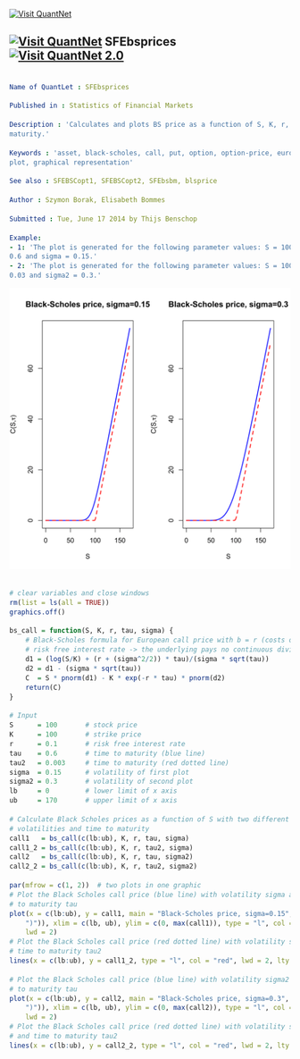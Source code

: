
[<img src="https://github.com/QuantLet/Styleguide-and-Validation-procedure/blob/master/pictures/banner.png" alt="Visit QuantNet">](http://quantlet.de/index.php?p=info)

## [<img src="https://github.com/QuantLet/Styleguide-and-Validation-procedure/blob/master/pictures/qloqo.png" alt="Visit QuantNet">](http://quantlet.de/) **SFEbsprices** [<img src="https://github.com/QuantLet/Styleguide-and-Validation-procedure/blob/master/pictures/QN2.png" width="60" alt="Visit QuantNet 2.0">](http://quantlet.de/d3/ia)

```yaml

Name of QuantLet : SFEbsprices

Published in : Statistics of Financial Markets

Description : 'Calculates and plots BS price as a function of S, K, r, tau, sigma and the payoff at
maturity.'

Keywords : 'asset, black-scholes, call, put, option, option-price, european-option, financial,
plot, graphical representation'

See also : SFEBSCopt1, SFEBSCopt2, SFEbsbm, blsprice

Author : Szymon Borak, Elisabeth Bommes

Submitted : Tue, June 17 2014 by Thijs Benschop

Example: 
- 1: 'The plot is generated for the following parameter values: S = 100, K = 100, r = 0.1, tau =
0.6 and sigma = 0.15.'
- 2: 'The plot is generated for the following parameter values: S = 100, K = 100, r = 0.1, tau2 =
0.03 and sigma2 = 0.3.'

```

![Picture1](SFEbsprices-1.png)


```r

# clear variables and close windows
rm(list = ls(all = TRUE))
graphics.off()

bs_call = function(S, K, r, tau, sigma) {
    # Black-Scholes formula for European call price with b = r (costs of carry =
    # risk free interest rate -> the underlying pays no continuous dividend)
    d1 = (log(S/K) + (r + (sigma^2/2)) * tau)/(sigma * sqrt(tau))
    d2 = d1 - (sigma * sqrt(tau))
    C  = S * pnorm(d1) - K * exp(-r * tau) * pnorm(d2)
    return(C)
}

# Input
S      = 100       # stock price
K      = 100       # strike price
r      = 0.1       # risk free interest rate
tau    = 0.6       # time to maturity (blue line)
tau2   = 0.003     # time to maturity (red dotted line)
sigma  = 0.15      # volatility of first plot
sigma2 = 0.3       # volatility of second plot
lb     = 0         # lower limit of x axis 
ub     = 170       # upper limit of x axis

# Calculate Black Scholes prices as a function of S with two different
# volatilities and time to maturity
call1   = bs_call(c(lb:ub), K, r, tau, sigma)
call1_2 = bs_call(c(lb:ub), K, r, tau2, sigma)
call2   = bs_call(c(lb:ub), K, r, tau, sigma2)
call2_2 = bs_call(c(lb:ub), K, r, tau2, sigma2)

par(mfrow = c(1, 2))  # two plots in one graphic
# Plot the Black Scholes call price (blue line) with volatility sigma and time
# to maturity tau
plot(x = c(lb:ub), y = call1, main = "Black-Scholes price, sigma=0.15", xlab = "S", ylab = expression(paste("C(S,", tau, 
    ")")), xlim = c(lb, ub), ylim = c(0, max(call1)), type = "l", col = "blue", 
    lwd = 2)
# Plot the Black Scholes call price (red dotted line) with volatility sigma and
# time to maturity tau2
lines(x = c(lb:ub), y = call1_2, type = "l", col = "red", lwd = 2, lty = 2)

# Plot the Black Scholes call price (blue line) with volatility sigma2 and time
# to maturity tau
plot(x = c(lb:ub), y = call2, main = "Black-Scholes price, sigma=0.3", xlab = "S", ylab = expression(paste("C(S,", tau, 
    ")")), xlim = c(lb, ub), ylim = c(0, max(call2)), type = "l", col = "blue", 
    lwd = 2)
# Plot the Black Scholes call price (red dotted line) with volatility sigma2
# and time to maturity tau2
lines(x = c(lb:ub), y = call2_2, type = "l", col = "red", lwd = 2, lty = 2)

```
